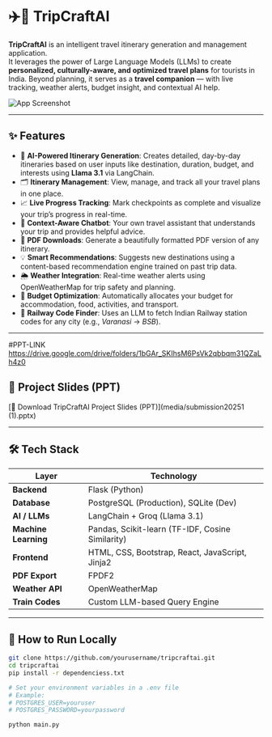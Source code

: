 # ✈️🤖 TripCraftAI

**TripCraftAI** is an intelligent travel itinerary generation and management application.  
It leverages the power of Large Language Models (LLMs) to create **personalized, culturally-aware, and optimized travel plans** for tourists in India. Beyond planning, it serves as a **travel companion** — with live tracking, weather alerts, budget insight, and contextual AI help.

![App Screenshot](https://i.imgur.com/G5iE1jN.png)

---

## ✨ Features

- 🤖 **AI-Powered Itinerary Generation**: Creates detailed, day-by-day itineraries based on user inputs like destination, duration, budget, and interests using **Llama 3.1** via LangChain.
- 🗂️ **Itinerary Management**: View, manage, and track all your travel plans in one place.
- 📈 **Live Progress Tracking**: Mark checkpoints as complete and visualize your trip’s progress in real-time.
- 💬 **Context-Aware Chatbot**: Your own travel assistant that understands your trip and provides helpful advice.
- 📄 **PDF Downloads**: Generate a beautifully formatted PDF version of any itinerary.
- 💡 **Smart Recommendations**: Suggests new destinations using a content-based recommendation engine trained on past trip data.
- 🌦️ **Weather Integration**: Real-time weather alerts using OpenWeatherMap for trip safety and planning.
- 💸 **Budget Optimization**: Automatically allocates your budget for accommodation, food, activities, and transport.
- 🚂 **Railway Code Finder**: Uses an LLM to fetch Indian Railway station codes for any city (e.g., *Varanasi* → *BSB*).

---
#PPT-LINK
https://drive.google.com/drive/folders/1bGAr_SKIhsM6PsVk2qbbqm31QZaLh4z0

## 📄 Project Slides (PPT)

[🔗 Download TripCraftAI Project Slides (PPT)](media/submission20251 (1).pptx)

---

## 🛠️ Tech Stack

| Layer | Technology |
|-------|------------|
| **Backend** | Flask (Python) |
| **Database** | PostgreSQL (Production), SQLite (Dev) |
| **AI / LLMs** | LangChain + Groq (Llama 3.1) |
| **Machine Learning** | Pandas, Scikit-learn (TF-IDF, Cosine Similarity) |
| **Frontend** | HTML, CSS, Bootstrap, React, JavaScript, Jinja2 |
| **PDF Export** | FPDF2 |
| **Weather API** | OpenWeatherMap |
| **Train Codes** | Custom LLM-based Query Engine |

---

## 📌 How to Run Locally

```bash
git clone https://github.com/yourusername/tripcraftai.git
cd tripcraftai
pip install -r dependenciess.txt

# Set your environment variables in a .env file
# Example:
# POSTGRES_USER=youruser
# POSTGRES_PASSWORD=yourpassword

python main.py
